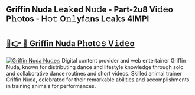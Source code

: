 ## Griffin Nuda L𝚎a𝚔ed N𝚞𝚍e - Part-2u8 Vi𝚍𝚎o P𝚑𝚘tos - H𝚘𝚝 O𝚗𝚕yf𝚊ns L𝚎a𝚔s 4IMPI

# <h2><a href="http://kf2t8t.oniu.top/?m=Griffin+Nuda">🔗👉 🔴 Griffin Nuda P𝚑ot𝚘𝚜 V𝚒d𝚎o</a></h2>

[![Griffin Nuda Nu𝚍e𝚜](https://i.imgur.com/0qMVB7G.gif)](http://kf2t8t.oniu.top/?m=Griffin+Nuda)
Digital content provider and web entertainer Griffin Nuda, known for distributing dance and lifestyle knowledge through solo and collaborative dance routines and short videos. Skilled animal trainer Griffin Nuda, celebrated for their remarkable abilities and accomplishments in training animals for performances.  
